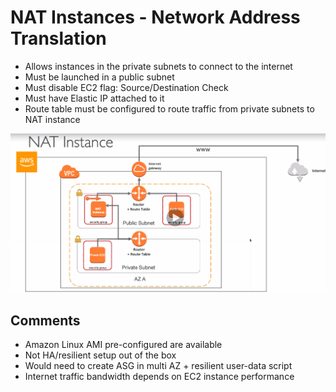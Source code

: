 # NAT Instances - Network Address Translation

* Allows instances in the private subnets to connect to the internet
* Must be launched in a public subnet
* Must disable EC2 flag: Source/Destination Check
* Must have Elastic IP attached to it
* Route table must be configured to route traffic from private subnets to NAT instance

![NATInstance](images/NATInstance.png)

## Comments

* Amazon Linux AMI pre-configured are available
* Not HA/resilient setup out of the box
* Would need to create ASG in multi AZ + resilient user-data script
* Internet traffic bandwidth depends on EC2 instance performance
